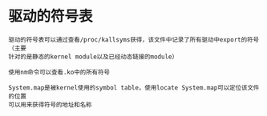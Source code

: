 # 驱动的符号表

    驱动的符号表可以通过查看/proc/kallsyms获得，该文件中记录了所有驱动中export的符号（主要
    针对的是静态的kernel module以及已经动态链接的module）

    使用nm命令可以查看.ko中的所有符号

    System.map是被kernel使用的symbol table，使用locate System.map可以定位该文件的位置
    可以用来获得符号的地址和名称

